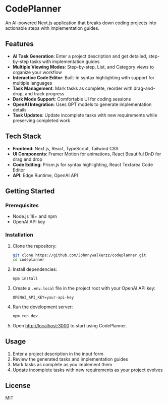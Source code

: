 # CodePlanner

An AI-powered Next.js application that breaks down coding projects into actionable steps with implementation guides.

## Features

- **AI Task Generation**: Enter a project description and get detailed, step-by-step tasks with implementation guides
- **Multiple Viewing Modes**: Step-by-step, List, and Category views to organize your workflow
- **Interactive Code Editor**: Built-in syntax highlighting with support for multiple languages
- **Task Management**: Mark tasks as complete, reorder with drag-and-drop, and track progress
- **Dark Mode Support**: Comfortable UI for coding sessions
- **OpenAI Integration**: Uses GPT models to generate implementation details
- **Task Updates**: Update incomplete tasks with new requirements while preserving completed work

## Tech Stack

- **Frontend**: Next.js, React, TypeScript, Tailwind CSS
- **UI Components**: Framer Motion for animations, React Beautiful DnD for drag and drop
- **Code Editing**: Prism.js for syntax highlighting, React Textarea Code Editor
- **API**: Edge Runtime, OpenAI API

## Getting Started

### Prerequisites

- Node.js 18+ and npm
- OpenAI API key

### Installation

1. Clone the repository:
   ```bash
   git clone https://github.com/Johnnywalkerzz/codeplanner.git
   cd codeplanner
   ```

2. Install dependencies:
   ```bash
   npm install
   ```

3. Create a `.env.local` file in the project root with your OpenAI API key:
   ```
   OPENAI_API_KEY=your-api-key
   ```

4. Run the development server:
   ```bash
   npm run dev
   ```

5. Open [http://localhost:3000](http://localhost:3000) to start using CodePlanner.

## Usage

1. Enter a project description in the input form
2. Review the generated tasks and implementation guides
3. Mark tasks as complete as you implement them
4. Update incomplete tasks with new requirements as your project evolves

## License

MIT